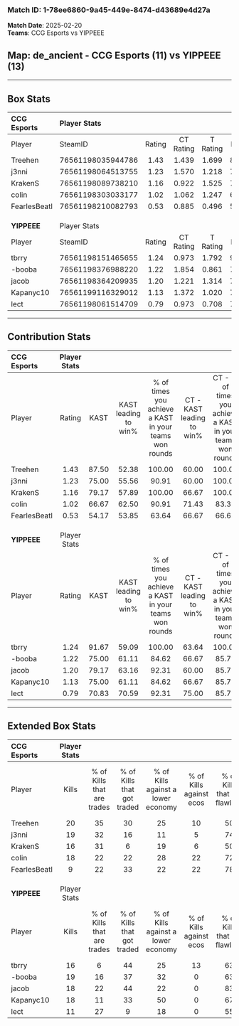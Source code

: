 ### Match ID: 1-78ee6860-9a45-449e-8474-d43689e4d27a  
**Match Date**: 2025-02-20  
**Teams**: CCG Esports vs YIPPEEE  

## **Map**: de_ancient - CCG Esports (11) vs YIPPEEE (13)  
---  

## Box Stats  

| **CCG Esports** | Player Stats      |        |           |          |       |      |       |         |        |      |     |
| :- | :- | :-: | :-: | :-: | :-: | :-: | :-: | :-: | :-: | :-: | :-: |
| Player          | SteamID           | Rating | CT Rating | T Rating | KAST  | ADR  | Kills | Assists | Deaths | K/D  | HS% |
| Treehen         | 76561198035944786 |  1.43  |   1.439   |  1.699   | 87.50 | 96.9 |  20   |    9    |   15   | 1.33 | 65  |
| j3nni           | 76561198064513755 |  1.23  |   1.570   |  1.218   | 75.00 | 83.1 |  19   |    7    |   16   | 1.19 | 42  |
| KrakenS         | 76561198089738210 |  1.16  |   0.922   |  1.525   | 79.17 | 72.0 |  16   |    5    |   14   | 1.14 | 56  |
| coIin           | 76561198303033177 |  1.02  |   1.062   |  1.247   | 66.67 | 65.0 |  18   |    4    |   18   | 1.00 | 55  |
| FearlesBeatl    | 76561198210082793 |  0.53  |   0.885   |  0.496   | 54.17 | 49.9 |   9   |    9    |   20   | 0.45 | 55  |
|                 |                   |        |           |          |       |      |       |         |        |      |     |
|                 |                   |        |           |          |       |      |       |         |        |      |     |
|                 |                   |        |           |          |       |      |       |         |        |      |     |
| **YIPPEEE**     | Player Stats      |        |           |          |       |      |       |         |        |      |     |
| Player          | SteamID           | Rating | CT Rating | T Rating | KAST  | ADR  | Kills | Assists | Deaths | K/D  | HS% |
| tbrry           | 76561198151465655 |  1.24  |   0.973   |  1.792   | 91.67 | 82.8 |  16   |    6    |   16   | 1.00 | 50  |
| -booba          | 76561198376988220 |  1.22  |   1.854   |  0.861   | 75.00 | 91.7 |  19   |    7    |   18   | 1.06 | 31  |
| jacob           | 76561198364209935 |  1.20  |   1.221   |  1.314   | 79.17 | 78.7 |  18   |    4    |   16   | 1.13 | 38  |
| Kapanyc10       | 76561199116329012 |  1.13  |   1.372   |  1.020   | 75.00 | 79.8 |  18   |    4    |   18   | 1.00 | 83  |
| lect            | 76561198061514709 |  0.79  |   0.973   |  0.708   | 70.83 | 44.0 |  11   |    3    |   15   | 0.73 | 27  |
---  

## Contribution Stats  

| **CCG Esports** | Player Stats |       |                      |                                                        |                           |                                                             |                          |                                                            |
| :- | :-: | :-: | :-: | :-: | :-: | :-: | :-: | :-: |
| Player          |    Rating    | KAST  | KAST leading to win% | % of times you achieve a KAST in your teams won rounds | CT - KAST leading to win% | CT - % of times you achieve a KAST in your teams won rounds | T - KAST leading to win% | T - % of times you achieve a KAST in your teams won rounds |
| Treehen         |     1.43     | 87.50 |        52.38         |                         100.00                         |           60.00           |                           100.00                            |          45.45           |                           100.00                           |
| j3nni           |     1.23     | 75.00 |        55.56         |                         90.91                          |           60.00           |                           100.00                            |          50.00           |                           80.00                            |
| KrakenS         |     1.16     | 79.17 |        57.89         |                         100.00                         |           66.67           |                           100.00                            |          50.00           |                           100.00                           |
| coIin           |     1.02     | 66.67 |        62.50         |                         90.91                          |           71.43           |                            83.33                            |          55.56           |                           100.00                           |
| FearlesBeatl    |     0.53     | 54.17 |        53.85         |                         63.64                          |           66.67           |                            66.67                            |          42.86           |                           60.00                            |
|                 |              |       |                      |                                                        |                           |                                                             |                          |                                                            |
|                 |              |       |                      |                                                        |                           |                                                             |                          |                                                            |
|                 |              |       |                      |                                                        |                           |                                                             |                          |                                                            |
| **YIPPEEE**     | Player Stats |       |                      |                                                        |                           |                                                             |                          |                                                            |
| Player          |    Rating    | KAST  | KAST leading to win% | % of times you achieve a KAST in your teams won rounds | CT - KAST leading to win% | CT - % of times you achieve a KAST in your teams won rounds | T - KAST leading to win% | T - % of times you achieve a KAST in your teams won rounds |
| tbrry           |     1.24     | 91.67 |        59.09         |                         100.00                         |           63.64           |                           100.00                            |          54.55           |                           100.00                           |
| -booba          |     1.22     | 75.00 |        61.11         |                         84.62                          |           66.67           |                            85.71                            |          55.56           |                           83.33                            |
| jacob           |     1.20     | 79.17 |        63.16         |                         92.31                          |           60.00           |                            85.71                            |          66.67           |                           100.00                           |
| Kapanyc10       |     1.13     | 75.00 |        61.11         |                         84.62                          |           66.67           |                            85.71                            |          55.56           |                           83.33                            |
| lect            |     0.79     | 70.83 |        70.59         |                         92.31                          |           75.00           |                            85.71                            |          66.67           |                           100.00                           |
---  

## Extended Box Stats  

| **CCG Esports** | Player Stats |                            |                            |                                    |                         |                              |                                 |        |                             |                                     |                          |                               |                            |
| :- | :-: | :-: | :-: | :-: | :-: | :-: | :-: | :-: | :-: | :-: | :-: | :-: | :-: |
| Player          |    Kills     | % of Kills that are trades | % of Kills that got traded | % of Kills against a lower economy | % of Kills against ecos | % of Kills that are flawless | % of Kills that are close duels | Deaths | % of Deaths that get traded | % of Deaths against a lower economy | % of Deaths against ecos | % of Deaths that are flawless | % of Deaths that are close |
| Treehen         |      20      |             35             |             30             |                 25                 |           10            |              50              |                0                |   15   |             40              |                 13                  |            0             |              60               |             7              |
| j3nni           |      19      |             32             |             16             |                 11                 |            5            |              74              |               11                |   16   |             44              |                 19                  |            0             |              50               |             13             |
| KrakenS         |      16      |             31             |             6              |                 19                 |            6            |              50              |               19                |   14   |             21              |                 14                  |            0             |              64               |             7              |
| coIin           |      18      |             22             |             22             |                 28                 |           22            |              72              |                6                |   18   |             33              |                 17                  |            6             |              72               |             6              |
| FearlesBeatl    |      9       |             22             |             33             |                 22                 |           22            |              78              |                0                |   20   |             35              |                 15                  |            0             |              75               |             5              |
|                 |              |                            |                            |                                    |                         |                              |                                 |        |                             |                                     |                          |                               |                            |
|                 |              |                            |                            |                                    |                         |                              |                                 |        |                             |                                     |                          |                               |                            |
|                 |              |                            |                            |                                    |                         |                              |                                 |        |                             |                                     |                          |                               |                            |
| **YIPPEEE**     | Player Stats |                            |                            |                                    |                         |                              |                                 |        |                             |                                     |                          |                               |                            |
| Player          |    Kills     | % of Kills that are trades | % of Kills that got traded | % of Kills against a lower economy | % of Kills against ecos | % of Kills that are flawless | % of Kills that are close duels | Deaths | % of Deaths that get traded | % of Deaths against a lower economy | % of Deaths against ecos | % of Deaths that are flawless | % of Deaths that are close |
| tbrry           |      16      |             6              |             44             |                 25                 |           13            |              63              |                6                |   16   |             38              |                 19                  |            6             |              56               |             19             |
| -booba          |      19      |             16             |             37             |                 32                 |            0            |              63              |                5                |   18   |             17              |                 17                  |            0             |              67               |             11             |
| jacob           |      18      |             22             |             44             |                 22                 |            0            |              83              |                6                |   16   |             19              |                 19                  |            0             |              69               |             6              |
| Kapanyc10       |      18      |             11             |             33             |                 50                 |            0            |              67              |               11                |   18   |             17              |                 22                  |            0             |              61               |             0              |
| lect            |      11      |             27             |             9              |                 18                 |            0            |              55              |                9                |   15   |             13              |                 20                  |            0             |              67               |             0              |

